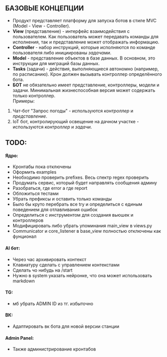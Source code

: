 ## БАЗОВЫЕ КОНЦЕПЦИИ
- Продукт представляет платформу для запуска ботов в стиле MVC (Model - View - Controller).  
- **View** (представление) - интерфейс взаимодействия с пользователем. Как пользователь может передавать команды для исполнения, так и представление может отображать информацию.  
- **Controller** - набор инструкций, которые исполняются по команде пользователя либо инициированы *задачами*.   
- **Model** - представление объектов в базе данных. В основном, это инструкции для миграций базы данных.  
- **Tasks** (задачи) - действия, выполняющиеся автономно (например, по расписанию). Крон должен вызывать контроллер определённого бота.  
- **БОТ** не обязательно имеет представление, контроллеры, модели и задачи. Минимальная жизнеспособная версия может содержать только контроллер.  
Примеры:
1. Чат-бот "Запрос погоды" - используются *контроллер* и *представление*.  
2. IoT бот, контролирующий освещение на дачном участке - используются *контроллер* и *задачи*.



## TODO:
#### Ядро:
- Кронтабы пока отключены
- Оформить examples
- Необходимо проверить prefixes. Весь спектр regex проверить
- Продумать сервис, который будет направлять сообщения админу
- Разобраться, где error а где report
- Обложиться тестами
- Убрать префиксы и оставить только команды
- Было бы круто перебрать все try и определиться с единым поведением для отлавливания ошибок
- Определиться с инструментом для создания вьюшек и контроллеров
- Модифицировать либо убрать упоминания main_view в views.py
- Communicator и core_listener в base_view полностью отключены как фунционал
#### AI бот:
- Через час архивировать контекст
- Клавиатуру сделать с управлением контекстами
- Сделать чо нибудь на /start
- Нужно в system указать нейронке, что она может использовать markdown
#### TG:
- мб убрать ADMIN ID из тг. избыточно
#### ВК:
- Адаптировать вк бота для новой версии станции
#### Admin Panel:
- Также администрирование кронтабов
